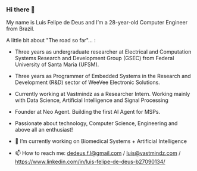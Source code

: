 ### Hi there 👋

My name is Luis Felipe de Deus and I’m a 28-year-old Computer Engineer from Brazil.

A little bit about "The road so far"... :
 - Three years as undergraduate researcher at Electrical and Computation Systems Research and Development Group (GSEC) from Federal University of Santa Maria (UFSM).
 - Three years as Programmer of Embedded Systems in the Research and Development (R&D) sector of WeeVee Electronic Solutions.
 - Currently working at Vastmindz as a Researcher Intern. Working mainly with Data Science, Artificial Intelligence and Signal Processing
 - Founder at Neo Agent. Building the first AI Agent for MSPs.
 - Passionate about technology, Computer Science, Engineering and above all an enthusiast! 

- 🔭 I’m currently working on Biomedical Systems + Artificial Intelligence
- 📫 How to reach me: dedeus.f.l@gmail.com / luis@vastmindz.com / https://www.linkedin.com/in/luis-felipe-de-deus-b27090134/
